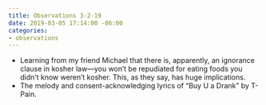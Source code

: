 ```yaml
---
title: Observations 3-2-19
date: 2019-03-05 17:14:00 -06:00
categories:
- observations
---
```


- Learning from my friend Michael that there is, apparently, an ignorance clause in kosher law—you won’t be repudiated for eating foods you didn’t know weren’t kosher. This, as they say, has huge implications.
- The melody and consent-acknowledging lyrics of “Buy U a Drank” by T-Pain.